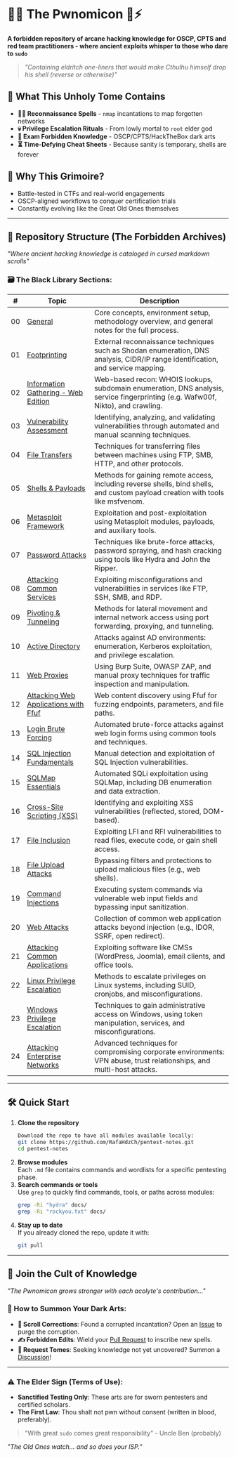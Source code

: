 # 📜🐙 The Pwnomicon 🐙⚡  
**A forbidden repository of arcane hacking knowledge for OSCP, CPTS and red team practitioners - where ancient exploits whisper to those who dare to `sudo`**  

> *"Containing eldritch one-liners that would make Cthulhu himself drop his shell (reverse or otherwise)"*  

## 🔮 What This Unholy Tome Contains  
- **🕵️‍♂️ Reconnaissance Spells** - `nmap` incantations to map forgotten networks  
- **💀 Privilege Escalation Rituals** - From lowly mortal to `root` elder god  
- **📜 Exam Forbidden Knowledge** - OSCP/CPTS/HackTheBox dark arts  
- **⏳ Time-Defying Cheat Sheets** - Because sanity is temporary, shells are forever  

## 🌌 Why This Grimoire?
- Battle-tested in CTFs and real-world engagements
- OSCP-aligned workflows to conquer certification trials
- Constantly evolving like the Great Old Ones themselves

---

## 📂 Repository Structure (The Forbidden Archives)  
*"Where ancient hacking knowledge is cataloged in cursed markdown scrolls"*  

### 🗃️ The Black Library Sections:

| #  | Topic | Description |  
|----|-------|-------------|  
| 00 | [General](./docs/00-general.md) | Core concepts, environment setup, methodology overview, and general notes for the full process. |  
| 01 | [Footprinting](./docs/01-footprinting.md) | External reconnaissance techniques such as Shodan enumeration, DNS analysis, CIDR/IP range identification, and service mapping. |  
| 02 | [Information Gathering - Web Edition](./docs/02-information-gathering.md) | Web-based recon: WHOIS lookups, subdomain enumeration, DNS analysis, service fingerprinting (e.g. Wafw00f, Nikto), and crawling. |  
| 03 | [Vulnerability Assessment](./docs/03-vulnerability-assessment.md) | Identifying, analyzing, and validating vulnerabilities through automated and manual scanning techniques. |  
| 04 | [File Transfers](./docs/04-file-transfers.md) | Techniques for transferring files between machines using FTP, SMB, HTTP, and other protocols. |  
| 05 | [Shells & Payloads](./docs/05-shells-payloads.md) | Methods for gaining remote access, including reverse shells, bind shells, and custom payload creation with tools like msfvenom. |  
| 06 | [Metasploit Framework](./docs/06-metasploit-framework.md) | Exploitation and post-exploitation using Metasploit modules, payloads, and auxiliary tools. |  
| 07 | [Password Attacks](./docs/07-password-attacks.md) | Techniques like brute-force attacks, password spraying, and hash cracking using tools like Hydra and John the Ripper. |  
| 08 | [Attacking Common Services](./docs/08-common-services.md) | Exploiting misconfigurations and vulnerabilities in services like FTP, SSH, SMB, and RDP. |  
| 09 | [Pivoting & Tunneling](./docs/09-pivoting-tunneling.md) | Methods for lateral movement and internal network access using port forwarding, proxying, and tunneling. |  
| 10 | [Active Directory](./docs/10-active-directory.md) | Attacks against AD environments: enumeration, Kerberos exploitation, and privilege escalation. |  
| 11 | [Web Proxies](./docs/11-web-proxies.md) | Using Burp Suite, OWASP ZAP, and manual proxy techniques for traffic inspection and manipulation. |  
| 12 | [Attacking Web Applications with Ffuf](./docs/12-web-apps-ffuf.md) | Web content discovery using Ffuf for fuzzing endpoints, parameters, and file paths. |  
| 13 | [Login Brute Forcing](./docs/13-login-brute-forcing.md) | Automated brute-force attacks against web login forms using common tools and techniques. |  
| 14 | [SQL Injection Fundamentals](./docs/14-sql-injection-fundamentals.md) | Manual detection and exploitation of SQL Injection vulnerabilities. |  
| 15 | [SQLMap Essentials](./docs/15-sqlmap-essentials.md) | Automated SQLi exploitation using SQLMap, including DB enumeration and data extraction. |  
| 16 | [Cross-Site Scripting (XSS)](./docs/16-xss.md) | Identifying and exploiting XSS vulnerabilities (reflected, stored, DOM-based). |  
| 17 | [File Inclusion](./docs/17-file-inclusion.md) | Exploiting LFI and RFI vulnerabilities to read files, execute code, or gain shell access. |  
| 18 | [File Upload Attacks](./docs/18-file-upload-attacks.md) | Bypassing filters and protections to upload malicious files (e.g., web shells). |  
| 19 | [Command Injections](./docs/19-command-injections.md) | Executing system commands via vulnerable web input fields and bypassing input sanitization. |  
| 20 | [Web Attacks](./docs/20-web-attacks.md) | Collection of common web application attacks beyond injection (e.g., IDOR, SSRF, open redirect). |  
| 21 | [Attacking Common Applications](./docs/21-attacking-common-applications.md) | Exploiting software like CMSs (WordPress, Joomla), email clients, and office tools. |  
| 22 | [Linux Privilege Escalation](./docs/22-linux-privilege-escalation.md) | Methods to escalate privileges on Linux systems, including SUID, cronjobs, and misconfigurations. |  
| 23 | [Windows Privilege Escalation](./docs/23-windows-privilege-escalation.md) | Techniques to gain administrative access on Windows, using token manipulation, services, and misconfigurations. |  
| 24 | [Attacking Enterprise Networks](./docs/24-attacking-enterprise-networks.md) | Advanced techniques for compromising corporate environments: VPN abuse, trust relationships, and multi-host attacks. |

---

## 🛠️ Quick Start  

1. **Clone the repository**
   ```bash
   Download the repo to have all modules available locally:  
   git clone https://github.com/RafaHdzCh/pentest-notes.git  
   cd pentest-notes
   ```
2. **Browse modules**  
   Each `.md` file contains commands and wordlists for a specific pentesting phase.
3. **Search commands or tools**  
   Use `grep` to quickly find commands, tools, or paths across modules:
   ```bash 
   grep -Ri "hydra" docs/  
   grep -Ri "rockyou.txt" docs/
   ```
4. **Stay up to date**  
   If you already cloned the repo, update it with:
   ```bash 
   git pull
   ```

---

## 📜 Join the Cult of Knowledge  
*"The Pwnomicon grows stronger with each acolyte's contribution..."*  

### 🔮 How to Summon Your Dark Arts:  
- **📜 Scroll Corrections**: Found a corrupted incantation? Open an [Issue](https://github.com/RafaHdzCh/Pwnomicon/issues) to purge the corruption.  
- **✍️ Forbidden Edits**: Wield your [Pull Request](https://github.com/RafaHdzCh/Pwnomicon/pulls) to inscribe new spells.  
- **🌌 Request Tomes**: Seeking knowledge not yet uncovered? Summon a [Discussion](https://github.com/RafaHdzCh/Pwnomicon/discussions)!  

---

### ⚠️ The Elder Sign (Terms of Use):  
- **Sanctified Testing Only**: These arts are for sworn pentesters and certified scholars.  
- **The First Law**: Thou shalt not pwn without consent (written in blood, preferably).  

> "With great `sudo` comes great responsibility" - Uncle Ben (probably)  

*"The Old Ones watch... and so does your ISP."*  
